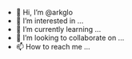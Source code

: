 - 👋 Hi, I’m @arkglo
- 👀 I’m interested in ...
- 🌱 I’m currently learning ...
- 💞️ I’m looking to collaborate on ...
- 📫 How to reach me ...

<!---
arkglo/arkglo is a ✨ special ✨ repository because its `README.md` (this file) appears on your GitHub profile.
You can click the Preview link to take a look at your changes.
--->
